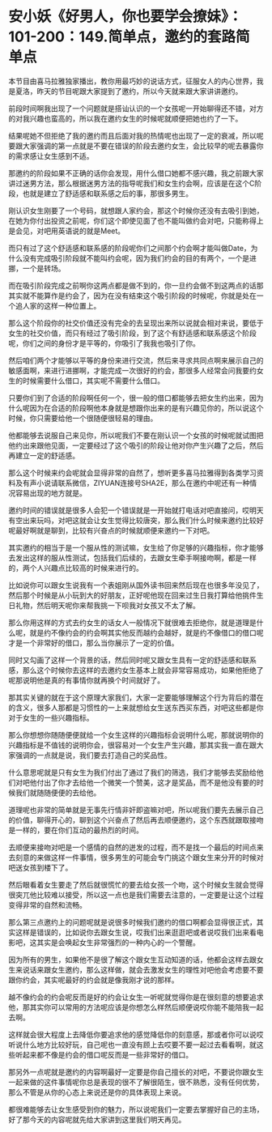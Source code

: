 # 安小妖《好男人，你也要学会撩妹》：101-200：149.简单点，邀约的套路简单点

本节目由喜马拉雅独家播出，教你用最巧妙的说话方式，征服女人的内心世界，我是夏洛，昨天的节目呢跟大家提到了邀约，所以今天就来跟大家讲讲邀约。

前段时间啊我出现了一个问题就是搭讪认识的一个女孩呢一开始聊得还不错，对方的对我兴趣也蛮高的，所以我在邀约女生的时候呢就顺便把她也约了一下。

结果呢她不但拒绝了我的邀约而且后面对我的热情呢也出现了一定的衰减，所以呢要跟大家强调的第一点就是不要在错误的阶段去邀约女生，会比较早的呢去暴露你的需求感让女生感到不适。

那邀约的阶段如果不正确的话你会发现，用什么借口她都不感兴趣，我之前跟大家讲过迷男方法，那么根据迷男方法的指导呢我们和女生约会啊，应该是在这个C阶段，也就是建立了舒适感和联系感之后的事，那很多男生。

刚认识女生刚要了一个号码，就想跟人家约会，那这个时候你还没有去吸引到她，在她为你付出投资之前呢，你们这个即使见面了也不能叫做约会对吧，只能称得上是会见，对吧用英语说的就是Meet。

而只有过了这个舒适感和联系感的阶段呢你们之间那个约会啊才能叫做Date，为什么没有完成吸引阶段就不能叫约会呢，因为我们约会的目的有两个，一个是进挪，一个是转场。

而在吸引阶段完成之前啊你这两点都是做不到的，你一旦约会做不到这两点的话那其实就不能算作是约会了，因为在没有结束这个吸引阶段的时候呢，你就是处在一个追人家的这样一种位置上。

那么这个阶段你的社交价值还没有完全的去呈现出来所以说就会相对来说，要低于女生的社交价值，而只有经过了吸引阶段，到了这个有舒适感和联系感这个阶段呢，你们之间的身份才是平等的，你吸引了我我也吸引了你。

然后咱们两个才能够以平等的身份来进行交流，然后来寻求共同点啊来展示自己的敏感面啊，来进行进挪啊，才能完成一次很好的约会，那很多人经常会问我要约女生的时候需要什么借口，其实呢不需要什么借口。

只要你们到了合适的阶段啊任何一个，很一般的借口都能够去把女生约出来，因为什么呢因为在合适的阶段啊他本身就是想跟你出来的是有兴趣见你的，所以说这个时候，你只需要给他一个很随便很轻易的理由。

他都能够去说服自己来见你，所以呢我们不要在刚认识一个女孩的时候呢就试图把他约出来跟他见面，一定要经过了这个吸引的阶段让他对你产生兴趣了之后，然后再建立一定的舒适感。

那么这个时候来约会呢就会显得非常的自然了，想听更多喜马拉雅得到各类学习资料及有声小说请联系微信，ZIYUAN连接号SHA2E，那么在邀约中呢还有一种情况容易出现的地方就是。

邀约时间的错误就是很多人会犯一个错误就是一开始就打电话对吧直接问，哎明天有空出来玩吗，对吧这就会让女生觉得比较唐突，那么我们什么时候来邀约比较好呢最好啊就是聊到，比较有兴奋点的时候就顺便来邀约一下对吧。

其实邀约的相当于是一个服从性的测试嘛，女生给了你足够的兴趣指标，你才能够去发出这样的服从性测试，包括我们后续的，去跟女生牵手啊接吻啊，都是一样的，两个人兴趣点比较高的时候来进行的。

比如说你可以跟女生说我有一个表姐刚从国外读书回来然后现在也很多年没见了，然后那个时候是从小玩到大的好朋友，正好呢他现在回来过生日我打算给他挑件生日礼物，然后明天呢你来帮我挑一下呗我对女孩又不太了解。

那么你用这样的方式去约女生的话女人一般情况下就很难去拒绝你，就是道理是什么呢，就是约不像约会的约会啊其实他反而越约会越好，就是约不像借口的借口呢才是一个非常好的借口，那么当你展示了一定的价值。

同时又勾画了这样一个背景的话，然后同时呢又跟女生具有一定的舒适感和联系感，那么这个时候你去这样的去邀约女生基本上就会非常容易成功，如果他拒绝了呢那说明他是真的有事情你就再换个时间就好了。

那其实关键的就在于这个原理大家我们，大家一定要能够理解这个行为背后的潜在的含义，很多人那都是习惯性的一上来就想给女生送东西买东西，对吧这些都是你对于女生的一些兴趣指标。

那么你想想你随随便便就给一个女生这样的兴趣指标会说明什么呢，那就说明你的兴趣指标是不值钱的说明你会，很容易对一个女生产生兴趣，那其实我一直在跟大家强调的一点就是说，我们要去打造自己的奖品性。

什么意思呢就是只有女生为我们付出了通过了我们的筛选，我们才能够去奖励给他们对吧他付出了你才去给他一个微笑一个赞美，这才是奖品，而不是他没有要的时候我们就随随便便的去给他。

道理呢也非常的简单就是无事先行情非奸即盗嘛对吧，所以呢我们要先去展示自己的价值，聊得开心的，聊到这个兴奋点了然后再去顺便邀约，这个东西就跟取接吻是一样的，要在你们互动的最热烈的时间。

去顺便来接吻对吧是一个感情的自然的迸发的过程，而不是找一个最后的时间点来去刻意的来做这样一件事情，很多男生的可能会专门挑这个跟女生来分开的时候对吧送女孩到楼下了。

然后眼看着女生要走了然后就很慌忙的要去给女孩一个吻，这个时候女生就会觉得很突兀他比较难以接受，所以这一点也是我们需要去注意的，一定要是让这个过程变得非常的自然和流畅。

那么第三点邀约上的问题呢就是说很多时候我们邀约的借口啊都会显得很正式，其实这样是错误的，比如说你去跟女生说，哎我们出来逛逛吧或者说哎我们出来看电影吧，这其实是会唤起女生非常强烈的一种内心的一个警醒。

因为所有的男生，如果他不是很了解这个跟女生互动知道的话，他都会这样去跟女生来说话来跟女生邀约，那么这样做，就会去激发女生的理性对吧他会考虑要不要跟你约会，其实呢最好的约会就是像我刚才说的那样。

越不像约会的约会呢反而是好的约会让女生一听呢就觉得你是在很刻意的想要追求他，那其实你可以常用的方法呢应该是你想怎么样然后顺便说哎你能不能陪我一起去啊。

这样就会很大程度上去降低你要追求他的感觉降低你的刻意感，那或者你可以说哎听说什么地方比较好玩，自己呢也一直没有顾上去哎要不要一起过去看看啊，就这些听起来都不像是约会的借口呢反而是一些非常好的借口。

那另外一点呢就是邀约的内容啊最好一定要是你自己擅长的对吧，不要说你跟女生一起来做的这件事情呢你总是表现的很不了解很陌生，很不熟悉，没有任何优势，那么不管是从你的心态上来说还是你的具体表现上来说。

都很难能够去让女生感受到你的魅力，所以说呢我们一定要去掌握好自己的主场，好了那今天的内容呢就先给大家讲到这里我们明天再见。